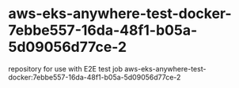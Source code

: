 # aws-eks-anywhere-test-docker-7ebbe557-16da-48f1-b05a-5d09056d77ce-2
repository for use with E2E test job aws-eks-anywhere-test-docker:7ebbe557-16da-48f1-b05a-5d09056d77ce-2
